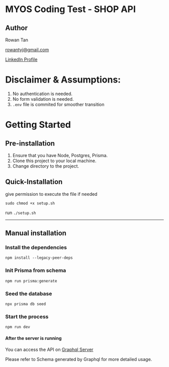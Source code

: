 # MYOS Coding Test - SHOP API

## Author

Rowan Tan

rowantyj@gmail.com

[LinkedIn Profile](https://www.linkedin.com/in/rowantyj)

# Disclaimer & Assumptions:

1. No authentication is needed.
1. No form validation is needed.
1. `.env` file is commited for smoother transition

# Getting Started

## Pre-installation

1. Ensure that you have Node, Postgres, Prisma.
1. Clone this project to your local machine.
1. Change directory to the project.

## Quick-Installation

give permission to execute the file if needed

```
sudo chmod +x setup.sh
```

run `./setup.sh`

---

## Manual installation

### Install the dependencies

```
npm install --legacy-peer-deps
```

### Init Prisma from schema

```
npm run prisma:generate
```

### Seed the database

```
npx prisma db seed
```

### Start the process

```
npm run dev
```

#### After the server is running

You can access the API on [Graphql Server](http://localhost:4000/)

Please refer to Schema generated by Graphql for more detailed usage.
